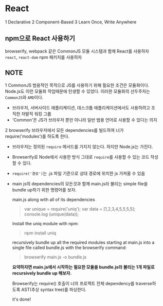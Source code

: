 # React

1 Declarative
2 Component-Based
3 Learn Once, Write Anywhere

## npm으로 React 사용하기

browserify, webpack 같은 CommonJS 모듈 시스템과 함께 React를 사용하자
`react`, `react-dom` npm 패키지를 사용하자











## NOTE
1 CommonJS
범용적인 목적으로 JS를 사용하기 위해 필요한 조건은 모듈화이다. Node.js도 이런 모듈화 작업때문에 탄생할 수 있었다. 이러한 모듈화의 선두주자는 `CommonJS`와 `AMD`이다.
- 브라우저, 서버사이드 애플리케이션, 데스크톱 애플리케이션에서도 사용하려고 조직한 자발적 워킹 그룹
- 'Common'은 JS가 브라우저 뿐만 아니라 일반 범용 언어로 사용할 수 있다는 의지

2 browserify
브라우저에서 모든 dependencies를 빌드하여 너가 require('modules')를 하도록 한다.
- 브라우저는 정의된 `require`  메서드를 가지지 않는다. 하지만 Node.js는 가진다.
- Browserify로 Node에서 사용한 방식 그대로 `require`를 사용할 수 있는 코드 작성할 수 있다.
- `require('경로')`는 .js 파일 기준으로 상대 경로에 위치한 js 가져올 수 있음
- main js의 dependencies의 모든것과 함께 main.js라 불리는 simple file을 bundle up하기 위한 명령어를 보자.

  main.js along with all of its dependencies
  > var unique = require('uniq');
  > var data = [1,2,3,4,5,5,5,5];
  > console.log (unique(data));

  Install the uniq module with npm:
  > npm install uniq

  recursively bundle up all the required modules starting at main.js into a single file called bundle.js with the browserify command:
  > browserify main.js -o bundle.js

  **요약하자면 main.js에서 시작하는 필요한 모듈을 bundle.js라 불리는 1개 파일로 recursively bundle up 해보자.**

  Browserify는 require() 호출이 너의 프로젝트 전체 dependency를 traverse하도록 AST(추상 syntax tree)를 파싱한다.

  ><script src="bundle.js"> </script>

  it's done!
